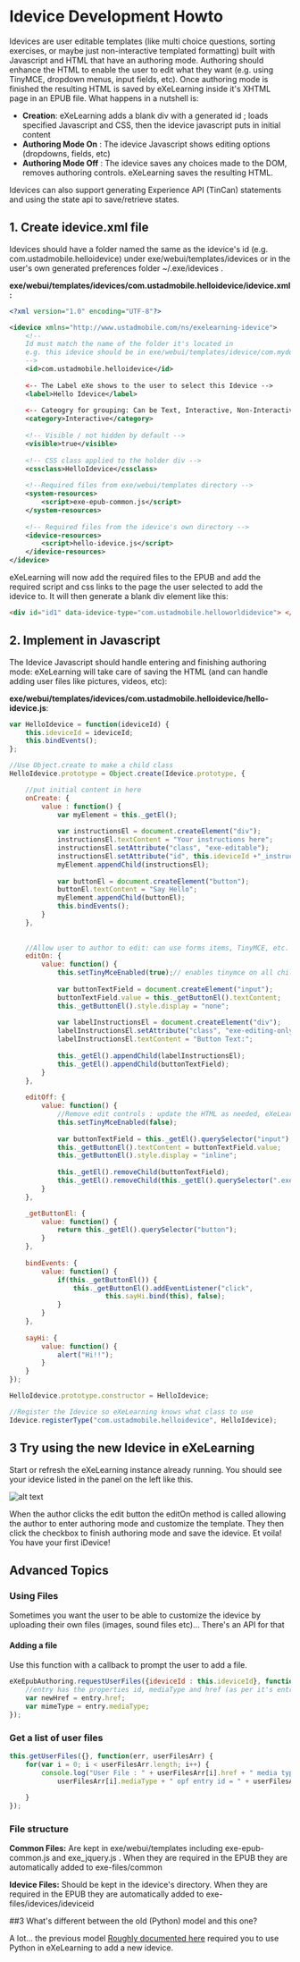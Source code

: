 # Idevice Development Howto

Idevices are user editable templates (like multi choice questions, sorting exercises, or maybe just non-interactive templated formatting) 
built with Javascript and HTML that have an authoring mode.  Authoring should enhance the HTML to enable the 
user to edit what they want (e.g. using TinyMCE, dropdown menus, input fields,
etc). Once authoring mode is finished the resulting HTML is saved by eXeLearning inside it's XHTML page in an EPUB file.  What happens in a nutshell is:

* __Creation__: eXeLearning adds a blank div with a generated id ; loads specified Javascript and CSS, then the idevice javascript puts in initial content
* __Authoring Mode On__ : The idevice Javascript shows editing options (dropdowns, fields, etc)
* __Authoring Mode Off__ : The idevice saves any choices made to the DOM, removes authoring controls.  eXeLearning saves the resulting HTML. 

Idevices can also support generating Experience API (TinCan) statements and using the state api to save/retrieve states.

## 1. Create idevice.xml file

Idevices should have a folder named the same as the idevice's id (e.g. com.ustadmobile.helloidevice) under exe/webui/templates/idevices or in the user's own generated preferences folder ~/.exe/idevices .

__exe/webui/templates/idevices/com.ustadmobile.helloidevice/idevice.xml:__ 
```xml
<?xml version="1.0" encoding="UTF-8"?>

<idevice xmlns="http://www.ustadmobile.com/ns/exelearning-idevice">
    <!--
    Id must match the name of the folder it's located in
    e.g. this idevice should be in exe/webui/templates/idevice/com.mydomain.myidevice
    -->
    <id>com.ustadmobile.helloidevice</id>
    
    <-- The Label eXe shows to the user to select this Idevice -->
    <label>Hello Idevice</label>
    
    <-- Cateogry for grouping: Can be Text, Interactive, Non-Interactive -->
    <category>Interactive</category>
    
    <!-- Visible / not hidden by default -->
    <visible>true</visible>
    
    <!-- CSS class applied to the holder div -->
    <cssclass>HelloIdevice</cssclass>
    
    <!--Required files from exe/webui/templates directory -->
    <system-resources>
        <script>exe-epub-common.js</script>
    </system-resources>
    
    <!-- Required files from the idevice's own directory -->
    <idevice-resources>
        <script>hello-idevice.js</script>
    </idevice-resources>
</idevice>
```

eXeLearning will now add the required files to the EPUB and add the required script and css links to the page the user selected to add the idevice to.  It will then generate a blank div element like this:

```html
<div id="id1" data-idevice-type="com.ustadmobile.helloworldidevice"> </div>
```  

## 2. Implement in Javascript
The Idevice Javascript should handle entering and finishing authoring mode: eXeLearning will take care of saving the HTML (and can handle adding user files like pictures, videos, etc):

__exe/webui/templates/idevices/com.ustadmobile.helloidevice/hello-idevice.js__:
```javascript
var HelloIdevice = function(ideviceId) {
    this.ideviceId = ideviceId;
    this.bindEvents();
};

//Use Object.create to make a child class
HelloIdevice.prototype = Object.create(Idevice.prototype, {

    //put initial content in here
    onCreate: {
        value : function() {
            var myElement = this._getEl();
            
            var instructionsEl = document.createElement("div");
            instructionsEl.textContent = "Your instructions here";
            instructionsEl.setAttribute("class", "exe-editable");
            instructionsEl.setAttribute("id", this.ideviceId +"_instructions");
            myElement.appendChild(instructionsEl);
            
            var buttonEl = document.createElement("button");
            buttonEl.textContent = "Say Hello";
            myElement.appendChild(buttonEl);
            this.bindEvents();
        }
    },
    
    
    //Allow user to author to edit: can use forms items, TinyMCE, etc.
    editOn: {
        value: function() {
            this.setTinyMceEnabled(true);// enables tinymce on all child elements with exe-editable class
            
            var buttonTextField = document.createElement("input");
            buttonTextField.value = this._getButtonEl().textContent;
            this._getButtonEl().style.display = "none";
            
            var labelInstructionsEl = document.createElement("div");
            labelInstructionsEl.setAttribute("class", "exe-editing-only")
            labelInstructionsEl.textContent = "Button Text:";
            
            this._getEl().appendChild(labelInstructionsEl);
            this._getEl().appendChild(buttonTextField);
        }
    },
    
    editOff: {
        value: function() {
            //Remove edit controls : update the HTML as needed, eXeLearning.net will save the HTML contents into the page on disk.
            this.setTinyMceEnabled(false);
            
            var buttonTextField = this._getEl().querySelector("input");
            this._getButtonEl().textContent = buttonTextField.value; 
            this._getButtonEl().style.display = "inline";
            
            this._getEl().removeChild(buttonTextField);
            this._getEl().removeChild(this._getEl().querySelector(".exe-editing-only"));
        }
    },

    _getButtonEl: {
        value: function() {
            return this._getEl().querySelector("button");
        }
    },
    
    bindEvents: {
        value: function() {
            if(this._getButtonEl()) {
                this._getButtonEl().addEventListener("click", 
                        this.sayHi.bind(this), false);
            }
        }
    },
    
    sayHi: {
        value: function() {
            alert("Hi!!");
        }
    }
});

HelloIdevice.prototype.constructor = HelloIdevice;

//Register the Idevice so eXeLearning knows what class to use
Idevice.registerType("com.ustadmobile.helloidevice", HelloIdevice);
```

## 3 Try using the new Idevice in eXeLearning

Start or refresh the eXeLearning instance already running.  You should see your idevice listed in the panel on the left like this.


![alt text](https://raw.githubusercontent.com/UstadMobile/eXePUB/master/doc/hello-idevice-new.png "Screenshot")

When the author clicks the edit button the editOn method is called allowing the author to enter authoring mode and customize the template.  They then click the checkbox to finish authoring mode and save the idevice.  Et voila! You have your first iDevice!

## Advanced Topics

### Using Files

Sometimes you want the user to be able to customize the idevice by uploading their own files (images, sound files etc)... There's an API for that

#### Adding a file
Use this function with a callback to prompt the user to add a file.
```javascript
eXeEpubAuthoring.requestUserFiles({ideviceId : this.ideviceId}, function(entry) {
    //entry has the properties id, mediaType and href (as per it's entry in the EPUB OPF
    var newHref = entry.href;
    var mimeType = entry.mediaType;
});
```

### Get a list of user files
```javascript
this.getUserFiles({}, function(err, userFilesArr) {
    for(var i = 0; i < userFilesArr.length; i++) {
        console.log("User File : " + userFilesArr[i].href + " media type = " +
            userFilesArr[i].mediaType + " opf entry id = " + userFilesArr[i].id);
            
    }
});
```


### File structure
__Common Files:__
Are kept in exe/webui/templates including exe-epub-common.js and exe_jquery.js .  When they are required in the EPUB they are automatically added to exe-files/common

__Idevice Files:__
Should be kept in the idevice's directory.  When they are required in the EPUB they are automatically added to exe-files/idevices/ideviceid



##3 What's different between the old (Python) model and this one?

A lot... the previous model [Roughly documented here](https://forja.cenatic.es/plugins/mediawiki/wiki/iteexe/index.php/CreatingAnIdevice) required you to use Python in eXeLearning to add a new idevice.

 

